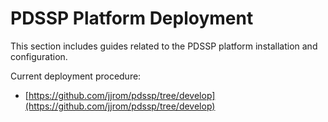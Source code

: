 # PDSSP Platform Deployment

This section includes guides related to the PDSSP platform installation and configuration.

Current deployment procedure:
- [https://github.com/jjrom/pdssp/tree/develop](https://github.com/jjrom/pdssp/tree/develop)
